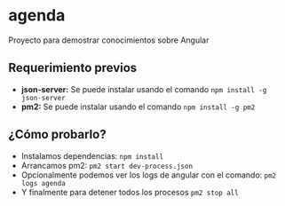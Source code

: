 # agenda

Proyecto para demostrar conocimientos sobre Angular

## Requerimiento previos

- **json-server:** Se puede instalar usando el comando `npm install -g json-server`
- **pm2:** Se puede instalar usando el comando `npm install -g pm2`

## ¿Cómo probarlo?

- Instalamos dependencias:
  `npm install`
- Arrancamos pm2:
  `pm2 start dev-process.json`
- Opcionalmente podemos ver los logs de angular con el comando:
  `pm2 logs agenda`
- Y finalmente para detener todos los procesos
  `pm2 stop all`
